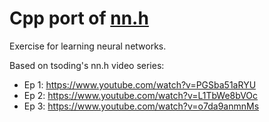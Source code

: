 # Cpp port of [nn.h](https://github.com/tsoding/nn.h)

Exercise for learning neural networks.

Based on tsoding's nn.h video series:
- Ep 1: https://www.youtube.com/watch?v=PGSba51aRYU
- Ep 2: https://www.youtube.com/watch?v=L1TbWe8bVOc
- Ep 3: https://www.youtube.com/watch?v=o7da9anmnMs
